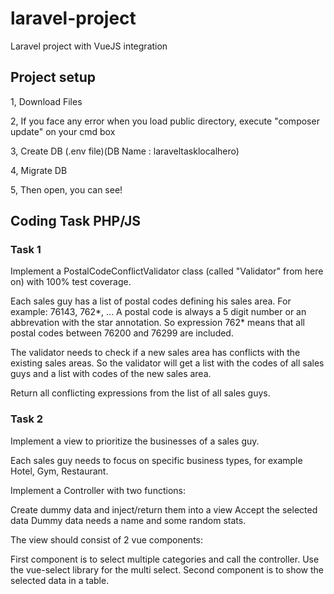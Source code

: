 # laravel-project
Laravel project with VueJS integration 

Project setup
---------------------
 1, Download Files
 
 2, If you face any error when you load public directory, execute "composer update" on your cmd box
 
 3, Create DB (.env file)(DB Name : laraveltasklocalhero)
 
 4, Migrate DB
 
 5, Then open, you can see! 


Coding Task PHP/JS
----------------------------
###  Task 1
Implement a PostalCodeConflictValidator class (called "Validator" from here on) with 100% test coverage.

Each sales guy has a list of postal codes defining his sales area. For example: 76143, 762*, ... A postal code is always a 5 digit number or an abbrevation with the star annotation. So expression 762* means that all postal codes between 76200 and 76299 are included.

The validator needs to check if a new sales area has conflicts with the existing sales areas. So the validator will get a list with the codes of all sales guys and a list with codes of the new sales area.

Return all conflicting expressions from the list of all sales guys.



###  Task 2
Implement a view to prioritize the businesses of a sales guy.

Each sales guy needs to focus on specific business types, for example Hotel, Gym, Restaurant.

Implement a Controller with two functions:

Create dummy data and inject/return them into a view
Accept the selected data
Dummy data needs a name and some random stats.

The view should consist of 2 vue components: 

First component is to select multiple categories and call the controller. Use the vue-select library for the multi select.
Second component is to show the selected data in a table. 
